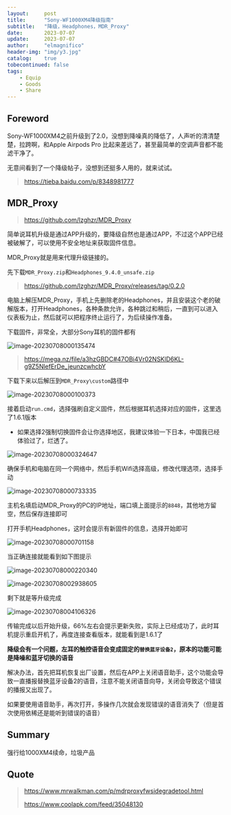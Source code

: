 ```yaml
---
layout:     post
title:      "Sony-WF1000XM4降级指南"
subtitle:   "降级，Headphones，MDR_Proxy"
date:       2023-07-07
update:     2023-07-07
author:     "elmagnifico"
header-img: "img/y3.jpg"
catalog:    true
tobecontinued: false
tags:
    - Equip
    - Goods
    - Share
---
```


## Foreword

Sony-WF1000XM4之前升级到了2.0，没想到降噪真的降低了，人声听的清清楚楚，拉跨啊，和Apple Airpods Pro 比起来差远了，甚至最简单的空调声音都不能滤干净了。

无意间看到了一个降级帖子，没想到还挺多人用的，就来试试。

> https://tieba.baidu.com/p/8348981777



## MDR_Proxy

> https://github.com/lzghzr/MDR_Proxy

简单说耳机升级是通过APP升级的，要降级自然也是通过APP，不过这个APP已经被破解了，可以使用不安全地址来获取固件信息。

MDR_Proxy就是用来代理升级链接的。



先下载`MDR_Proxy.zip`和`Headphones_9.4.0_unsafe.zip`

> https://github.com/lzghzr/MDR_Proxy/releases/tag/0.2.0



电脑上解压MDR_Proxy，手机上先删除老的Headphones，并且安装这个老的破解版本，打开Headphones，各种条款允许，各种跳过和稍后，一直到可以进入仪表板为止，然后就可以把程序终止运行了，为后续操作准备。



下载固件，非常全，大部分Sony耳机的固件都有

![image-20230708000135474](https://img.elmagnifico.tech/static/upload/elmagnifico/202307080001528.png)



> https://mega.nz/file/a3hzGBDC#47OBi4Vr02NSKlD6KL-g9Z5NlefErDe_jeunzcwhcbY

下载下来以后解压到`MDR_Proxy\custom`路径中

![image-20230708000100373](https://img.elmagnifico.tech/static/upload/elmagnifico/202307080001465.png)



接着启动`run.cmd`，选择强刷自定义固件，然后根据耳机选择对应的固件，这里选了1.6.1版本

- 如果选择2强制切换固件会让你选择地区，我建议体验一下日本，中国我已经体验过了，烂透了。

![image-20230708000324647](https://img.elmagnifico.tech/static/upload/elmagnifico/202307080003676.png)



确保手机和电脑在同一个网络中，然后手机Wifi选择高级，修改代理选项，选择手动

![image-20230708000733335](https://img.elmagnifico.tech/static/upload/elmagnifico/202307080007377.png)



主机名填启动MDR_Proxy的PC的IP地址，端口填上面提示的`8848`，其他地方留空，然后保存连接即可



打开手机Headphones，这时会提示有新固件的信息，选择开始即可

![image-20230708000701158](https://img.elmagnifico.tech/static/upload/elmagnifico/202307080007244.png)



当正确连接就能看到如下图提示

![image-20230708000220340](https://img.elmagnifico.tech/static/upload/elmagnifico/202307080002378.png)

![image-20230708002938605](https://img.elmagnifico.tech/static/upload/elmagnifico/202307080029669.png)

剩下就是等升级完成

![image-20230708004106326](https://img.elmagnifico.tech/static/upload/elmagnifico/202307080041424.png)

传输完成以后开始升级，66%左右会提示更新失败，实际上已经成功了，此时耳机提示重启开机了，再度连接查看版本，就能看到是1.6.1了



**降级会有一个问题，左耳的触控语音会变成固定的`替换蓝牙设备2`，原本的功能可能是降噪和蓝牙切换的语音**

解决办法，首先把耳机恢复出厂设置，然后在APP上关闭语音助手，这个功能会导致一直播报替换蓝牙设备2的语音，注意不能关闭语音向导，关闭会导致这个错误的播报又出现了。

如果要使用语音助手，再次打开，多操作几次就会发现错误的语音消失了（但是首次使用依稀还是能听到错误的语音）



## Summary

强行给1000XM4续命，垃圾产品



## Quote

> https://www.mrwalkman.com/p/mdrproxyfwsidegradetool.html
>
> https://www.coolapk.com/feed/35048130
